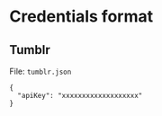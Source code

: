 # Credentials format

## Tumblr

File: `tumblr.json`

```
{
  "apiKey": "xxxxxxxxxxxxxxxxxxx"
}
```
